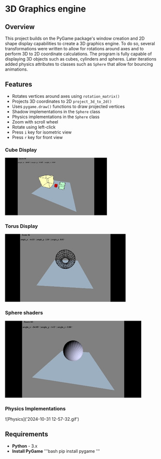# 3D Graphics engine

## Overview
This project builds on the PyGame package's window creation and 2D shape display capabilities to create a 3D graphics engine. To do so, several transformations were written to allow for rotations around axes and to perform 3D to 2D coordinate calculations. The program is fully capable of displaying 3D objects such as cubes, cylinders and spheres. Later iterations added physics attributes to classes such as `Sphere` that allow for bouncing animations.

## Features
- Rotates vertices around axes using `rotation_matrix()`
- Projects 3D coordinates to 2D `project_3d_to_2d()`
- Uses `pygame.draw()` functions to draw projected vertices
- Shadow implementations in the `Sphere` class
- Physics implementations in the `Sphere` class
- Zoom with scroll wheel
- Rotate using left-click
- Press `i` key for isometric view
- Press `r` key for front view

### Cube Display
![Cubes](Cubes.gif)

### Torus Display
![Torus](Torus.gif)

### Sphere shaders
![Sphere Shades](ShadowEffects.gif)

### Physics Implementations
![Physics]('2024-10-31 12-57-32.gif')

## Requirements
- **Python** - 3.x
- **Install PyGame**
'''bash
pip install pygame
'''
